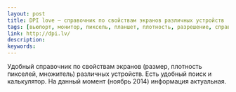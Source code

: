 ```yaml
---
layout: post
title: DPI love — справочник по свойствам экранов различных устройств
tags: [вьюпорт, монитор, пиксель, планшет, плотность, разрешение, справка, справочник, телефон, устройство, экран]
link: http://dpi.lv/
description:
keywords:
---
```


<p>Удобный справочник по свойствам экранов (размер, плотность пикселей, множитель) различных устройств. Есть удобный поиск и калькулятор. На данный момент (ноябрь 2014) информация актуальная.</p>
